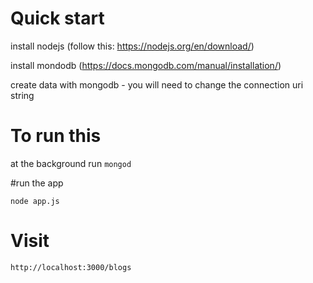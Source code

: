 # Quick start

install nodejs (follow this: https://nodejs.org/en/download/)

install mondodb (https://docs.mongodb.com/manual/installation/)

create data with mongodb - you will need to change the connection uri string

# To run this

at the background run ```mongod```

#run the app
```
node app.js
```


# Visit

```
http://localhost:3000/blogs
```
